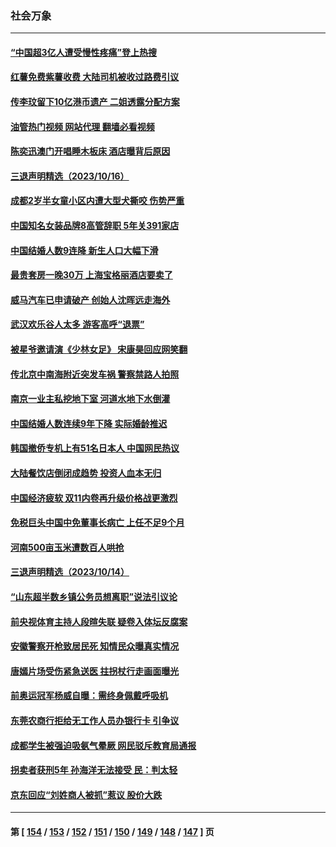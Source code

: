 ### 社会万象
---
#### [“中国超3亿人遭受慢性疼痛”登上热搜](../../pages/ncid282/n14096904.md?10171645) 
#### [红薯免费紫薯收费 大陆司机被收过路费引议](../../pages/ncid282/n14096920.md?10171645) 
#### [传李玟留下10亿港币遗产 二姐透露分配方案](../../pages/ncid282/n14096725.md?10171645) 
#### [油管热门视频 网站代理 翻墙必看视频](http://138.2.39.72:81/youtube.html?epic-marker?10171645)
#### [陈奕迅澳门开唱睡木板床 酒店曝背后原因](../../pages/ncid282/n14096709.md?10171645) 
#### [三退声明精选（2023/10/16）](../../pages/ncid282/n14096746.md?10171645) 
#### [成都2岁半女童小区内遭大型犬撕咬 伤势严重](../../pages/ncid282/n14096383.md?10171645) 
#### [中国知名女装品牌8高管辞职 5年关391家店](../../pages/ncid282/n14096428.md?10171645) 
#### [中国结婚人数9连降 新生人口大幅下滑](../../pages/ncid282/n14096441.md?10171645) 
#### [最贵套房一晚30万 上海宝格丽酒店要卖了](../../pages/ncid282/n14096262.md?10171645) 
#### [威马汽车已申请破产 创始人沈晖远走海外](../../pages/ncid282/n14096228.md?10171645) 
#### [武汉欢乐谷人太多 游客高呼“退票”](../../pages/ncid282/n14096103.md?10171645) 
#### [被星爷邀请演《少林女足》 宋康昊回应网笑翻](../../pages/ncid282/n14095871.md?10171645) 
#### [传北京中南海附近突发车祸 警察禁路人拍照](../../pages/ncid282/n14095898.md?10171645) 
#### [南京一业主私挖地下室 河道水地下水倒灌](../../pages/ncid282/n14095834.md?10171645) 
#### [中国结婚人数连续9年下降 实际婚龄推迟](../../pages/ncid282/n14095669.md?10171645) 
#### [韩国撤侨专机上有51名日本人 中国网民热议](../../pages/ncid282/n14095658.md?10171645) 
#### [大陆餐饮店倒闭成趋势 投资人血本无归](../../pages/ncid282/n14095705.md?10171645) 
#### [中国经济疲软 双11内卷再升级价格战更激烈](../../pages/ncid282/n14095530.md?10171645) 
#### [免税巨头中国中免董事长病亡 上任不足9个月](../../pages/ncid282/n14095656.md?10171645) 
#### [河南500亩玉米遭数百人哄抢](../../pages/ncid282/n14095464.md?10171645) 
#### [三退声明精选（2023/10/14）](../../pages/ncid282/n14095504.md?10171645) 
#### [“山东超半数乡镇公务员想离职”说法引议论](../../pages/ncid282/n14095175.md?10171645) 
#### [前央视体育主持人段暄失联 疑卷入体坛反腐案](../../pages/ncid282/n14095220.md?10171645) 
#### [安徽警察开枪致居民死 知情民众曝真实情况](../../pages/ncid282/n14094963.md?10171645) 
#### [唐嫣片场受伤紧急送医 拄拐杖行走画面曝光](../../pages/ncid282/n14094927.md?10171645) 
#### [前奥运冠军杨威自曝：需终身佩戴呼吸机](../../pages/ncid282/n14094806.md?10171645) 
#### [东莞农商行拒给无工作人员办银行卡 引争议](../../pages/ncid282/n14094807.md?10171645) 
#### [成都学生被强迫吸氨气晕厥 网民驳斥教育局通报](../../pages/ncid282/n14094660.md?10171645) 
#### [拐卖者获刑5年 孙海洋无法接受 民：判太轻](../../pages/ncid282/n14094552.md?10171645) 
#### [京东回应“刘姓商人被抓”惹议 股价大跌](../../pages/ncid282/n14094480.md?10171645) 

---
#### 第 [ [154](./154.md?10171645) / [153](./153.md?10171645) / [152](./152.md?10171645) / [151](./151.md?10171645) / [150](./150.md?10171645) / [149](./149.md?10171645) / [148](./148.md?10171645) / [147](./147.md?10171645) ] 页
